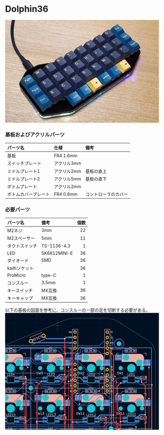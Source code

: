 # Dolphin36
![Dplphin36](../images/Dolphin36.jpg)

### 基板およびアクリルパーツ
|パーツ名|仕様|備考|
|:---|:---|:---|
|基板|FR4 1.6mm||
|スイッチプレート|アクリル3mm||
|ミドルプレート1|アクリル2mm|基板の直上|
|ミドルプレート2|アクリル5mm|基板の直下|
|ボトムプレート|アクリル2mm||
|ボトムカバープレート|FR4 0.8mm|コントローラのカバー|
### 必要パーツ

|パーツ名|備考|個数|
|:---|:---|---:|
|M2ネジ|3mm|22|
|M2スペーサー|5mm|11|
|タクトスイッチ|TS-1136-4.3|1|
|LED|SK6812MINI-E|36|
|ダイオード|SMD|36|
|kailhソケット||36|
|ProMicro|type-C|1|
|コンスルー|3.5mm|1|
|キースイッチ|MX互換|36|
|キーキャップ|MX互換|36|

以下の基板の図面を参考に、コンスルーの一部の足を切断する必要がある。
![PCB一部拡大](../images/dolphin36PCB一部拡大.png)
